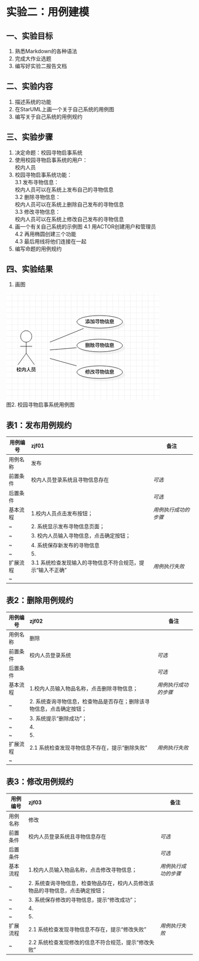 # 实验二：用例建模

## 一、实验目标

1. 熟悉Markdown的各种语法
2. 完成大作业选题
3. 编写好实验二报告文档

## 二、实验内容

1. 描述系统的功能
2. 在StarUML上画一个关于自己系统的用例图
3. 编写关于自己系统的用例规约

## 三、实验步骤

1. 决定命题：校园寻物启事系统
2. 使用校园寻物启事系统的用户：  
   校内人员
3. 校园寻物启事系统功能：  
   3.1 发布寻物信息：    
       校内人员可以在系统上发布自己的寻物信息  
   3.2 删除寻物信息：  
       校内人员可以在系统上删除自己发布的寻物信息  
   3.3 修改寻物信息：  
       校内人员可以在系统上修改自己发布的寻物信息
4. 画一个有关自己系统的示例图
    4.1 用ACTOR创建用户和管理员  
    4.2 再用椭圆创建三个功能  
    4.3 最后用线将他们连接在一起
5. 编写命题的用例规约

## 四、实验结果

1. 画图

![第二张UML图](./model2.jpg)  
图2. 校园寻物启事系统用例图



## 表1：发布用例规约  

用例编号  | zjf01 | 备注  
-|:-|-  
用例名称  | 发布  |   
前置条件  |  校内人员登录系统且寻物信息存在    | *可选*   
后置条件  |      | *可选*   
基本流程  | 1.校内人员点击发布按钮；  |*用例执行成功的步骤*    
~| 2. 系统显示发布寻物信息页面；  |   
~| 3. 校内人员输入寻物信息，点击确定按钮；   |   
~| 4. 系统保存新发布的寻物信息   |   
~| 5.   |  
扩展流程  | 3.1 系统检查发现输入的寻物信息不符合规范，提示“输入不正确”   |*用例执行失败*    
~|    | 

## 表2：删除用例规约

用例编号  | zjf02 | 备注  
-|:-|-  
用例名称  | 删除  |   
前置条件  |  校内人员登录系统    | *可选*   
后置条件  |      | *可选*   
基本流程  | 1.校内人员输入物品名称，点击删除寻物信息；  |*用例执行成功的步骤*    
~| 2. 系统查询寻物信息，检查物品是否存在；删除该寻物信息，点击确定按钮；  |   
~| 3. 系统提示“删除成功”；   |   
~| 4.   |   
~| 5.   |  
扩展流程  | 2.1 系统检查发现寻物信息不存在，提示“删除失败”   |*用例执行失败*    
~|    | 

## 表3：修改用例规约

用例编号  | zjf03 | 备注  
-|:-|-  
用例名称  | 修改  |   
前置条件  |  校内人员登录系统且寻物信息存在    | *可选*   
后置条件  |      | *可选*   
基本流程  | 1.校内人员输入物品名称，点击修改寻物信息；  |*用例执行成功的步骤*    
~| 2. 系统查询寻物信息，检查物品存在，校内人员修改该物品的寻物信息，点击确定按钮；  |   
~| 3. 系统保存修改的寻物信息，提示“修改成功”；   |   
~| 4.   |   
~| 5.   |  
扩展流程  | 2.1 系统检查发现寻物信息不存在，提示“修改失败”   |*用例执行失败*    
~| 2.2 系统检查发现修改的信息不符合规范，提示“修改失败”   | 

